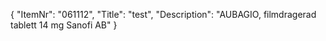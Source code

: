 {
  "ItemNr": "061112",
  "Title": "test",
  "Description": "AUBAGIO, filmdragerad tablett 14 mg Sanofi AB"
}